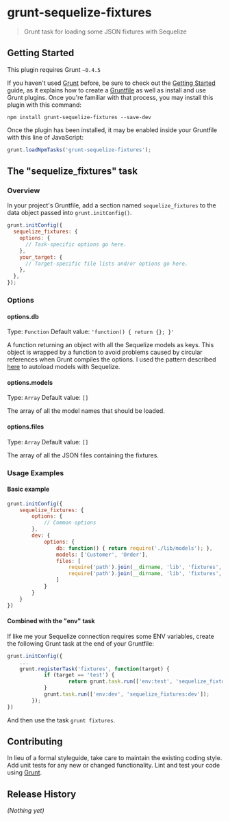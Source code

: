 # grunt-sequelize-fixtures

> Grunt task for loading some JSON fixtures with Sequelize

## Getting Started
This plugin requires Grunt `~0.4.5`

If you haven't used [Grunt](http://gruntjs.com/) before, be sure to check out the [Getting Started](http://gruntjs.com/getting-started) guide, as it explains how to create a [Gruntfile](http://gruntjs.com/sample-gruntfile) as well as install and use Grunt plugins. Once you're familiar with that process, you may install this plugin with this command:

```shell
npm install grunt-sequelize-fixtures --save-dev
```

Once the plugin has been installed, it may be enabled inside your Gruntfile with this line of JavaScript:

```js
grunt.loadNpmTasks('grunt-sequelize-fixtures');
```

## The "sequelize_fixtures" task

### Overview
In your project's Gruntfile, add a section named `sequelize_fixtures` to the data object passed into `grunt.initConfig()`.

```js
grunt.initConfig({
  sequelize_fixtures: {
    options: {
      // Task-specific options go here.
    },
    your_target: {
      // Target-specific file lists and/or options go here.
    },
  },
});
```

### Options

#### options.db
Type: `Function`
Default value: `'function() { return {}; }'`

A function returning an object with all the Sequelize models as keys.
This object is wrapped by a function to avoid problems caused by circular references when Grunt compiles the options.
I used the pattern described [here](http://sequelizejs.com/articles/express#block-3-line-0) to autoload models with Sequelize.

#### options.models
Type: `Array`
Default value: `[]`

The array of all the model names that should be loaded.

#### options.files
Type: `Array`
Default value: `[]`

The array of all the JSON files containing the fixtures.

### Usage Examples

#### Basic example
```js
grunt.initConfig({
	sequelize_fixtures: {
		options: {
			// Common options
		},
        dev: {
            options: {
                db: function() { return require('./lib/models'); },
                models: ['Customer', 'Order'],
                files: [
                    require('path').join(__dirname, 'lib', 'fixtures', 'Customers.json'),
                    require('path').join(__dirname, 'lib', 'fixtures', 'Orders.json')
                ]
            }
        }
    }
})
```

#### Combined with the "env" task
If like me your Sequelize connection requires some ENV variables, create the following Grunt task at the end of your Gruntfile:

```js
grunt.initConfig({
	...
	grunt.registerTask('fixtures', function(target) {
	        if (target == 'test') {
	                return grunt.task.run(['env:test', 'sequelize_fixtures:test']);
	        }
	        grunt.task.run(['env:dev', 'sequelize_fixtures:dev']);
	    });
})
```

And then use the task ```grunt fixtures```.

## Contributing
In lieu of a formal styleguide, take care to maintain the existing coding style. Add unit tests for any new or changed functionality. Lint and test your code using [Grunt](http://gruntjs.com/).

## Release History
_(Nothing yet)_

